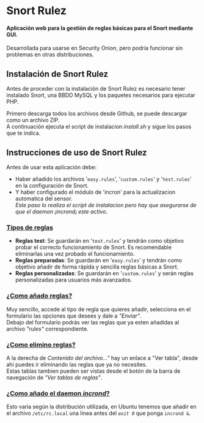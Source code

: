 # Snort Rulez

#### Aplicación web para la gestión de reglas básicas para el Snort mediante GUI.

Desarrollada para usarse en Security Onion, pero podria funcionar sin problemas en otras distribuciones.


<h2>Instalación de Snort Rulez</h2>
<div>
<p>Antes de proceder con la instalación de Snort Rulez es necesario tener instalado Snort, una BBDD MySQL y los paquetes necesarios para ejecutar PHP.</p>
<p>Primero descarga todos los archivos desde Github, se puede descargar como un archivo ZIP.<br>
A continuación ejecuta el script de instalacion <em>install.sh</em> y sigue los pasos que te indica.
</p>
</div>

<h2>Instrucciones de uso de Snort Rulez</h2>
<div>
<p>Antes de usar esta aplicación debe:
<ul>
    <li>Haber añadido los archivos '<code>easy.rules</code>', '<code>custom.rules</code>' y '<code>test.rules</code>' en la configuración de Snort.</li>
    <li>Y haber configurado el módulo de 'incron' para la actualizacion automatica del sensor. <br><em>Este paso lo realiza el script de instalacion pero hay que asegurarse de que el daemon ¡incrond¡ este activo</em>.</li>
</ul>

<h3><u>Tipos de reglas</u></h3>
<ul>
    <li><strong>Reglas test</strong>: Se guardarán en '<code>test.rules</code>' y tendrán como objetivo probar el correcto funcionamiento de Snort. Es recomendable eliminarlas una vez probado el funcionamiento.</li>
    <li><strong>Reglas preparadas</strong>: Se guardarán en '<code>easy.rules</code>' y tendrán como objetivo añadir de forma rápida y sencilla reglas básicas a Snort.</li>
    <li><strong>Reglas personalizadas</strong>: Se guardarán en '<code>custom.rules</code>' y serán reglas personalizadas para usuarios más avanzados.</li>
</ul>

<h3><u>¿Como añado reglas?</u></h3>
<p>Muy sencillo, accede al tipo de regla que quieres añadir, selecciona en el formulario las opciones que desees y dale a <em>"Enviar"</em>.<br>
Debajo del formulario podrás ver las reglas que ya esten añadidas al archivo <em>"rules"</em> correspondiente.</p>

<h3><u>¿Como elimino reglas?</u></h3>
<p>A la derecha de <em>Contenido del archivo..."</em> hay un enlace a "Ver tabla", desde ahi puedes ir eliminando las reglas que ya no necesites.<br>
    Estas tablas tambien pueden ser vistas desde el botón de la barra de navegación de <em>"Ver tablas de reglas"</em>.</p>

<h3><u>¿Como añado el daemon <em>incrond</em>?</u></h3>
<p>Esto varia según la distribución utilizada, en Ubuntu tenemos que añadir en el archivo <code>/etc/rc.local</code> una linea antes del <code><em>exit 0</em></code> que ponga <code>incrond &</code>. </p>

</div>
